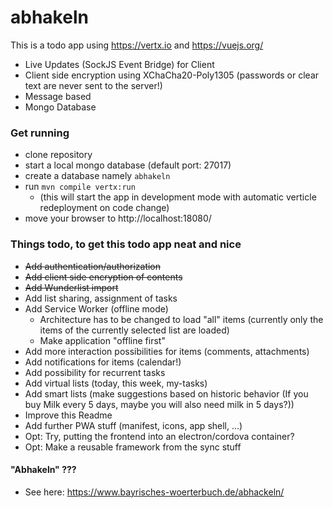 # abhakeln

This is a todo app using https://vertx.io and https://vuejs.org/

* Live Updates (SockJS Event Bridge) for Client
* Client side encryption using XChaCha20-Poly1305 (passwords or clear text are never sent to the server!)
* Message based
* Mongo Database

### Get running

 * clone repository
 * start a local mongo database (default port: 27017)
 * create a database namely ```abhakeln```
 * run ```mvn compile vertx:run```
   * (this will start the app in development mode with automatic verticle redeployment on code change)
 * move your browser to http://localhost:18080/

### Things todo, to get this todo app neat and nice

* ~~Add authentication/authorization~~
* ~~Add client side encryption of contents~~
* ~~Add Wunderlist import~~
* Add list sharing, assignment of tasks
* Add Service Worker (offline mode)
  * Architecture has to be changed to load "all" items (currently only the items of the currently selected list are loaded)
  * Make application "offline first" 
* Add more interaction possibilities for items (comments, attachments)
* Add notifications for items (calendar!)
* Add possibility for recurrent tasks
* Add virtual lists (today, this week, my-tasks)
* Add smart lists (make suggestions based on historic behavior (If you buy Milk every 5 days, maybe you will also need milk in 5 days?))
* Improve this Readme
* Add further PWA stuff (manifest, icons, app shell, ...)
* Opt: Try, putting the frontend into an electron/cordova container?
* Opt: Make a reusable framework from the sync stuff 


#### "Abhakeln" ???

* See here: https://www.bayrisches-woerterbuch.de/abhackeln/  
 
